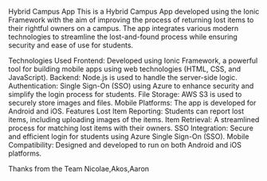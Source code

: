 Hybrid Campus App
This is a Hybrid Campus App developed using the Ionic Framework with the aim of improving the process of returning lost items to their rightful owners on a campus. The app integrates various modern technologies to streamline the lost-and-found process while ensuring security and ease of use for students.

Technologies Used
Frontend: Developed using Ionic Framework, a powerful tool for building mobile apps using web technologies (HTML, CSS, and JavaScript).
Backend: Node.js is used to handle the server-side logic.
Authentication: Single Sign-On (SSO) using Azure to enhance security and simplify the login process for students.
File Storage: AWS S3 is used to securely store images and files.
Mobile Platforms: The app is developed for Android and iOS.
Features
Lost Item Reporting: Students can report lost items, including uploading images of the items.
Item Retrieval: A streamlined process for matching lost items with their owners.
SSO Integration: Secure and efficient login for students using Azure Single Sign-On (SSO).
Mobile Compatibility: Designed and developed to run on both Android and iOS platforms.

Thanks from the Team Nicolae,Akos,Aaron

